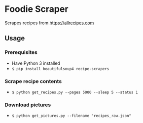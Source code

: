 # Foodie Scraper

Scrapes recipes from https://allrecipes.com

## Usage

### Prerequisites

* Have Python 3 installed
* `$ pip install beautifulsoup4 recipe-scrapers`

### Scrape recipe contents
* `$ python get_recipes.py --pages 5000 --sleep 5 --status 1`

### Download pictures
* `$ python get_pictures.py --filename "recipes_raw.json"`
